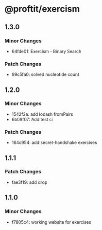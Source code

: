 # @proftit/exercism

## 1.3.0

### Minor Changes

- 64fde01: Exercism - Binary Search

### Patch Changes

- 99c5fa0: solved nucleotide count

## 1.2.0

### Minor Changes

- 1542f2a: add lodash fromPairs
- 6b08f07: Add test ci

### Patch Changes

- 164c954: add secret-handshake exercises

## 1.1.1

### Patch Changes

- fae3f19: add drop

## 1.1.0

### Minor Changes

- f7805c4: working website for exercises

